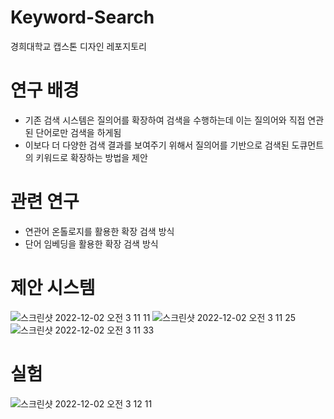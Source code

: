 # Keyword-Search
경희대학교 캡스톤 디자인 레포지토리

# 연구 배경
- 기존 검색 시스템은 질의어를 확장하여 검색을 수행하는데 이는 질의어와 직접 연관된 단어로만 검색을 하게됨
- 이보다 더 다양한 검색 결과를 보여주기 위해서 질의어를 기반으로 검색된 도큐먼트의 키워드로 확장하는 방법을 제안

# 관련 연구
- 연관어 온톨로지를 활용한 확장 검색 방식
- 단어 임베딩을 활용한 확장 검색 방식

# 제안 시스템
![스크린샷 2022-12-02 오전 3 11 11](https://user-images.githubusercontent.com/80630604/205128663-ae1146d3-8684-432d-9292-bb748c321dbb.png)
![스크린샷 2022-12-02 오전 3 11 25](https://user-images.githubusercontent.com/80630604/205128707-a6b8ddb9-7c2b-40a2-8f85-5631e8a10dcf.png)
![스크린샷 2022-12-02 오전 3 11 33](https://user-images.githubusercontent.com/80630604/205128739-885fb045-e866-4333-8a38-448789ef23c0.png)

# 실험
![스크린샷 2022-12-02 오전 3 12 11](https://user-images.githubusercontent.com/80630604/205128860-89d608cd-704a-4628-8cd2-935fd3cf91ce.png)
